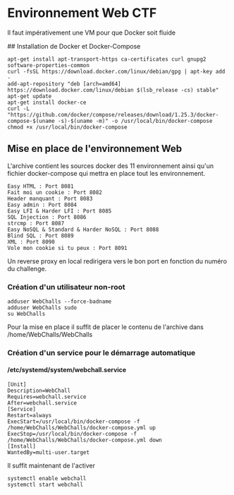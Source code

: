 # Environnement Web CTF

Il faut impérativement une VM pour que Docker soit fluide

## Installation de Docker et Docker-Compose
```
apt-get install apt-transport-https ca-certificates curl gnupg2 software-properties-common
curl -fsSL https://download.docker.com/linux/debian/gpg | apt-key add -
add-apt-repository "deb [arch=amd64] https://download.docker.com/linux/debian $(lsb_release -cs) stable"
apt-get update
apt-get install docker-ce
curl -L "https://github.com/docker/compose/releases/download/1.25.3/docker-compose-$(uname -s)-$(uname -m)" -o /usr/local/bin/docker-compose
chmod +x /usr/local/bin/docker-compose
```

## Mise en place de l'environnement Web

L'archive contient les sources docker des 11 environnement ainsi qu'un fichier docker-compose qui mettra en place tout les environnement. 

```
Easy HTML : Port 8081
Fait moi un cookie : Port 8082
Header manquant : Port 8083
Easy admin : Port 8084
Easy LFI & Harder LFI : Port 8085
SQL Injection : Port 8086
strcmp : Port 8087
Easy NoSQL & Standard & Harder NoSQL : Port 8088
Blind SQL : Port 8089
XML : Port 8090
Vole mon cookie si tu peux : Port 8091
```

Un reverse proxy en local redirigera vers le bon port en fonction du numéro du challenge.

### Création d'un utilisateur non-root
```
adduser WebChalls --force-badname
adduser WebChalls sudo
su WebChalls
```

Pour la mise en place il suffit de placer le contenu de l'archive dans /home/WebChalls/WebChalls

### Création d'un service pour le démarrage automatique
#### /etc/systemd/system/webchall.service
```
[Unit]
Description=WebChall
Requires=webchall.service
After=webchall.service
[Service]
Restart=always
ExecStart=/usr/local/bin/docker-compose -f /home/WebChalls/WebChalls/docker-compose.yml up
ExecStop=/usr/local/bin/docker-compose -f /home/WebChalls/WebChalls/docker-compose.yml down
[Install]
WantedBy=multi-user.target
```
Il suffit maintenant de l'activer
```
systemctl enable webchall
systemctl start webchall
```

